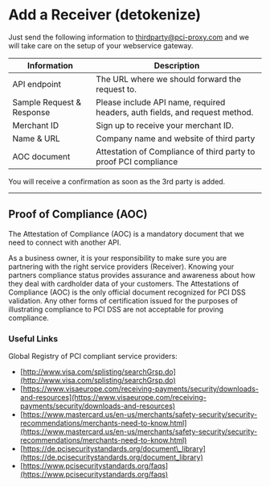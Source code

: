 # Add a Receiver (detokenize)

Just send the following information to [thirdparty@pci-proxy.com](mailto:) and we will take care on the setup of your webservice gateway.

| Information | Description |
| --- | --- |
| API endpoint | The URL where we should forward the request to. |
| Sample Request & Response | Please include API name, required headers, auth fields, and request method. |
| Merchant ID | Sign up to receive your merchant ID. |
| Name & URL | Company name and website of third party |
| AOC document | Attestation of Compliance of third party to proof PCI compliance |

You will receive a confirmation as soon as the 3rd party is added.



---

## Proof of Compliance \(AOC\)

The Attestation of Compliance \(AOC\) is a mandatory document that we need to connect with another API.

As a business owner, it is your responsibility to make sure you are partnering with the right service providers (Receiver). Knowing your partners compliance status provides assurance and awareness about how they deal with cardholder data of your customers. The Attestations of Compliance (AOC) is the only official document recognized for PCI DSS validation. Any other forms of certification issued for the purposes of illustrating compliance to PCI DSS are not acceptable for proving compliance.


### Useful Links

Global Registry of PCI compliant service providers:

* [http://www.visa.com/splisting/searchGrsp.do](http://www.visa.com/splisting/searchGrsp.do)
* [https://www.visaeurope.com/receiving-payments/security/downloads-and-resources](https://www.visaeurope.com/receiving-payments/security/downloads-and-resources)
* [https://www.mastercard.us/en-us/merchants/safety-security/security-recommendations/merchants-need-to-know.html](https://www.mastercard.us/en-us/merchants/safety-security/security-recommendations/merchants-need-to-know.html)
* [https://de.pcisecuritystandards.org/document\_library](https://de.pcisecuritystandards.org/document_library)
* [https://www.pcisecuritystandards.org/faqs](https://www.pcisecuritystandards.org/faqs)



